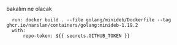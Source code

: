 bakalım ne olacak



      run: docker build . --file golang/minideb/Dockerfile --tag ghcr.io/narslan/containers/golang:minideb-1.19.2
      with:
          repo-token: ${{ secrets.GITHUB_TOKEN }}